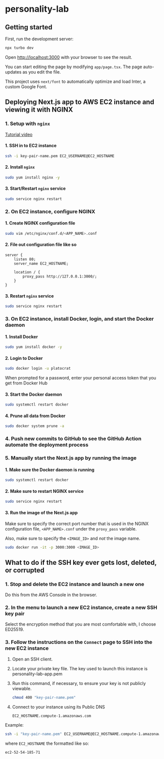 # personality-lab

## Getting started

First, run the development server:

```zsh
npx turbo dev
```

Open <http://localhost:3000> with your browser to see the result.

You can start editing the page by modifying `app/page.tsx`. The page auto-updates as you edit the file.

This project uses `next/font` to automatically optimize and load Inter, a custom Google Font.


## Deploying Next.js app to AWS EC2 instance and viewing it with NGINX

### 1. Setup with `nginx`

[Tutorial video](https://www.youtube.com/watch?v=IwWQG6lEdQQ)

#### 1. SSH in to EC2 instance

<!-- 

EC2_USERNAME = ec2-user 
EC2_HOSTNAME = 52.54.185.71

-->

```zsh
ssh -i key-pair-name.pem EC2_USERNAME@EC2_HOSTNAME
```

#### 2. Install `nginx`

```zsh
sudo yum install nginx -y
```

#### 3. Start/Restart `nginx` service

```zsh
sudo service nginx restart
```

### 2. On EC2 instance, configure NGINX

#### 1. Create NGINX configuration file

<!-- 

NGINX configuration file = /etc/nginx/conf.d/personality-lab-app.conf

 -->

```zsh
sudo vim /etc/nginx/conf.d/<APP_NAME>.conf
```

#### 2. File out configuration file like so

<!-- 

EC2_HOSTNAME = 52.54.185.71

-->

```
server {
    listen 80;
    server_name EC2_HOSTNAME; 
  
    location / {
        proxy_pass http://127.0.0.1:3000/;
    }
}
```

#### 3. Restart `nginx` service

```zsh
sudo service nginx restart
```

### 3. On EC2 instance, install Docker, login, and start the Docker daemon

#### 1. Install Docker

```zsh
sudo yum install docker -y
```

#### 2. Login to Docker

```zsh
sudo docker login -u platocrat
```

When prompted for a password, enter your personal access token that you get from Docker Hub

#### 3. Start the Docker daemon

```zsh
sudo systemctl restart docker
```

#### 4. Prune all data from Docker

```zsh
sudo docker system prune -a
```

### 4. Push new commits to GitHub to see the GitHub Action automate the deployment process

### 5. Manually start the Next.js app by running the image

#### 1. Make sure the Docker daemon is running

```zsh
sudo systemctl restart docker
```

#### 2. Make sure to restart NGINX service

```zsh
sudo service nginx restart
```

#### 3. Run the image of the Next.js app

Make sure to specify the correct port number that is used in the NGINX configuration file, `<APP_NAME>.conf` under the `proxy_pass` variable.

Also, make sure to specify the `<IMAGE_ID>` and *not* the image name.

```zsh
sudo docker run -it -p 3000:3000 <IMAGE_ID>
```

<!-- ## Manual Deployment of Next.js app to AWS EC2 instance

> NOTE: This is required because of something that broke the GitsHub Actions automated deployment that was set up previously. -->

## What to do if the SSH key ever gets lost, deleted, or corrupted

### 1. Stop and delete the EC2 instance and launch a new one

Do this from the AWS Console in the browser.

### 2. In the menu to launch a new EC2 instance, create a new SSH key pair

Select the encryption method that you are most comfortable with, I choose ED25519.

### 3. Follow the instructions on the `Connect` page to SSH into the new EC2 instance

1. Open an SSH client.
2. Locate your private key file. The key used to launch this instance is personality-lab-app.pem
3. Run this command, if necessary, to ensure your key is not publicly viewable.

    ```zsh
    chmod 400 "key-pair-name.pem"
    ```

4. Connect to your instance using its Public DNS

    ```zsh
    EC2_HOSTNAME.compute-1.amazonaws.com
    ```

Example:

```zsh
ssh -i "key-pair-name.pem" EC2_USERNAME@EC2_HOSTNAME.compute-1.amazonaws.com
```

where `EC2_HOSTNAME` the formatted like so:

```zsh
ec2-52-54-185-71
```
